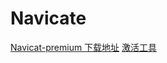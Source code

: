 # Navicate

[Navicat-premium 下载地址](https://www.navicat.com.cn/download/navicat-premium)
[激活工具](https://github.com/Deltafox79/Navicat_Keygen/releases1)
